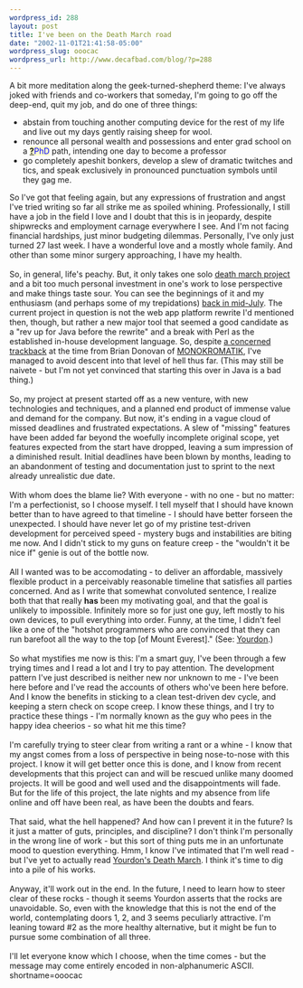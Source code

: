 ```yaml
--- 
wordpress_id: 288
layout: post
title: I've been on the Death March road
date: "2002-11-01T21:41:58-05:00"
wordpress_slug: ooocac
wordpress_url: http://www.decafbad.com/blog/?p=288
---
```

A bit more meditation along the geek-turned-shepherd theme:  I've always joked with friends and co-workers that someday, I'm going to go off the deep-end, quit my job, and do one of three things:
<ul>
<li> abstain from touching another computing device for the rest of my life and live out my days gently raising sheep for wool. 
</li>
<li> renounce all personal wealth and possessions and enter grad school on a <span style='background : #FFFFCE;'><a href="http://www.decafbad.com/twiki/bin/edit/Main/PhD?topicparent=Main.FilterData"><b>?</b></a><font color="#0000FF">PhD</font></span> path, intending one day to become a professor
</li>
<li> go completely apeshit bonkers, develop a slew of dramatic twitches and tics, and speak exclusively in pronounced punctuation symbols until they gag me.
</li>
</ul>
So I've got that feeling again, but any expressions of frustration and angst I've tried writing so far all strike me as spoiled whining.  Professionally, I still have a job in the field I love and I doubt that this is in jeopardy, despite shipwrecks and employment carnage everywhere I see.  And I'm not facing financial hardships, just minor budgeting dilemmas.  Personally, I've only just turned 27 last week.  I have a wonderful love and a mostly whole family.  And other than some minor surgery approaching, I have my health.
<br /><br />
So, in general, life's peachy.  But, it only takes one solo <a href="http://www.yourdon.com/books/coolbooks/notes/dmsummary.html">death march project</a> and a bit too much personal investment in one's work to lose perspective and make things taste sour.  You can see the beginnings of it and my enthusiasm (and perhaps some of my trepidations) <a href="http://www.decafbad.com/news_archives/000216.phtml#000216">back in mid-July</a>.  The current project in question is not the web app platform rewrite I'd mentioned then, though, but rather a new major tool that seemed a good candidate as a "rev up for Java before the rewrite" and a break with Perl as the established in-house development language.  So, despite <a href="http://www.monokromatik.com/veethree/index.php?viewNewsItem=1&amp;newsitemid=327">a concerned trackback</a> at the time from Brian Donovan of <a href="http://www.monokromatik.com/veethree/index.php">MONOKROMATIK</a>, I've managed to avoid descent into that level of hell thus far.  (This may still be naivete - but I'm not yet convinced that starting this over in Java is a bad thing.)
<br /><br />
So, my project at present started off as a new venture, with new technologies and techniques, and a planned end product of immense value and demand for the company.  But now, it's ending in a vague cloud of missed deadlines and frustrated expectations.  A slew of "missing" features have been added far beyond the woefully incomplete original scope, yet features expected from the start have dropped, leaving a sum impression of a diminished result.  Initial deadlines have been blown by months, leading to an abandonment of testing and documentation just to sprint to the next already unrealistic due date.
<br /><br />
With whom does the blame lie?  With everyone - with no one - but no matter: I'm a perfectionist, so I choose myself.  I tell myself that I should have known better than to have agreed to that timeline - I should have better forseen the unexpected.  I should have never let go of my pristine test-driven development for perceived speed - mystery bugs and instabilities are biting me now.  And I didn't stick to my guns on feature creep - the "wouldn't it be nice if" genie is out of the bottle now.
<br /><br />
All I wanted was to be accomodating - to deliver an affordable, massively flexible product in a perceivably reasonable timeline that satisfies all parties concerned.  And as I write that somewhat convoluted sentence, I realize both that that really <strong>has</strong> been my motivating goal, and that the goal is unlikely to impossible.  Infinitely more so for just one guy, left mostly to his own devices, to pull everything into order.  Funny, at the time, I didn't feel like a one of the "hotshot programmers who are convinced that they can run barefoot all the way to the top [of Mount Everest]." (See: <a href="http://www.yourdon.com/books/coolbooks/notes/dmsummary.html">Yourdon</a>.)
<br /><br />
So what mystifies me now is this: I'm a smart guy, I've been through a few trying times and I read a lot and I try to pay attention.  The development pattern I've just described is neither new nor unknown to me - I've been here before and I've read the accounts of others who've been here before.  And I know the benefits in sticking to a clean test-driven dev cycle, and keeping a stern check on scope creep.  I know these things, and I try to practice these things - I'm normally known as the guy who pees in the happy idea cheerios - so what hit me this time?
<br /><br />
I'm carefully trying to steer clear from writing a rant or a whine - I know that my angst comes from a loss of perspective in being nose-to-nose with this project.  I know it will get better once this is done, and I know from recent developments that this project can and will be rescued unlike many doomed projects.  It will be good and well used and the disappointments will fade.  But for the life of this project, the late nights and my absence from life online and off have been real, as have been the doubts and fears.
<br /><br />
That said, what the hell happened?  And how can I prevent it in the future?  Is it just a matter of guts, principles, and discipline?  I don't think I'm personally in the wrong line of work - but this sort of thing puts me in an unfortunate mood to question everything.  Hmm, I know I've intimated that I'm well read - but I've yet to actually read <a href="http://www.yourdon.com/books/coolbooks/notes/dmsummary.html">Yourdon's <u>Death March</u></a>.  I think it's time to dig into a pile of his works.
<br /><br />
Anyway, it'll work out in the end.  In the future, I need to learn how to steer clear of these rocks - though it seems Yourdon asserts that the rocks are unavoidable.  So, even with the knowledge that this is not the end of the world, contemplating doors 1, 2, and 3 seems peculiarly attractive.  I'm leaning toward #2 as the more healthy alternative, but it might be fun to pursue some combination of all three.  
<br /><br />
I'll let everyone know which I choose, when the time comes - but the message may come entirely encoded in non-alphanumeric ASCII.
<!--more-->
shortname=ooocac
